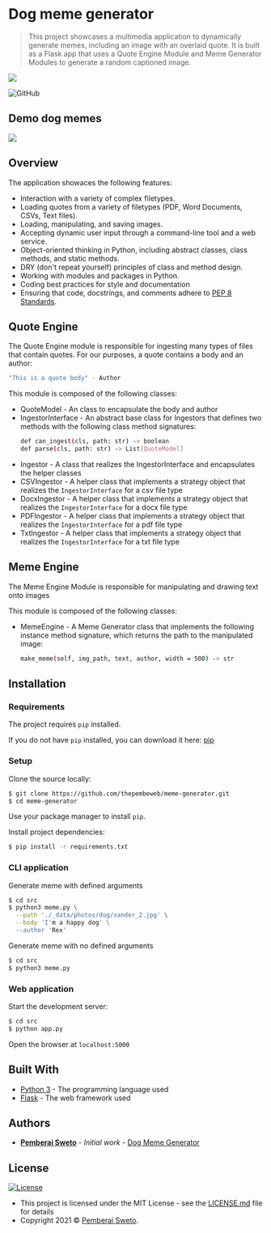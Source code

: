 # Dog meme generator

> This project showcases a multimedia application to dynamically generate memes, including an image with an overlaid quote. It is built as a Flask app that uses a Quote Engine Module and Meme Generator Modules to generate a random captioned image.

![](https://upload.wikimedia.org/wikipedia/commons/f/f8/Python_logo_and_wordmark.svg)

![GitHub](https://img.shields.io/github/license/mashape/apistatus.svg)


## Demo dog memes

![](meme-demo.gif)


## Overview

The application showaces the following features:

* Interaction with a variety of complex filetypes.
* Loading quotes from a variety of filetypes (PDF, Word Documents, CSVs, Text files).
* Loading, manipulating, and saving images.
* Accepting dynamic user input through a command-line tool and a web service.
* Object-oriented thinking in Python, including abstract classes, class methods, and static methods.
* DRY (don't repeat yourself) principles of class and method design.
* Working with modules and packages in Python.
* Coding best practices for style and documentation
* Ensuring that code, docstrings, and comments adhere to [PEP 8 Standards](https://www.python.org/dev/peps/pep-0008/).


## Quote Engine

The Quote Engine module is responsible for ingesting many types of files that contain quotes. For our purposes, a quote contains a body and an author:
```bash
"This is a quote body" - Author
```

This module is composed of the following classes:

* QuoteModel - An class to encapsulate the body and author
* IngestorInterface - An abstract base class for Ingestors that defines two methods with the following class method signatures:
  ```bash
  def can_ingest(cls, path: str) -> boolean
  def parse(cls, path: str) -> List[QuoteModel]
  ```
* Ingestor - A class that realizes the IngestorInterface and encapsulates the helper classes
* CSVIngestor - A helper class that implements a strategy object that realizes the `IngestorInterface` for a csv file type
* DocxIngestor - A helper class that implements a strategy object that realizes the `IngestorInterface` for a docx file type
* PDFIngestor - A helper class that implements a strategy object that realizes the `IngestorInterface` for a pdf file type
* TxtIngestor - A helper class that implements a strategy object that realizes the `IngestorInterface` for a txt file type


## Meme Engine

The Meme Engine Module is responsible for manipulating and drawing text onto images

This module is composed of the following classes:

* MemeEngine - A Meme Generator class that implements the following instance method signature, which returns the path to the manipulated image:
  ```bash
  make_meme(self, img_path, text, author, width = 500) -> str
  ```


## Installation

### Requirements
The project requires `pip` installed.

If you do not have `pip` installed, you can download it here: [pip](https://pip.pypa.io/en/stable/installing/)

### Setup

Clone the source locally:

```sh
$ git clone https://github.com/thepembeweb/meme-generator.git
$ cd meme-generator
```

Use your package manager to install `pip`.

Install project dependencies:

```sh
$ pip install -r requirements.txt
```

### CLI application

Generate meme with defined arguments

```sh
$ cd src
$ python3 meme.py \
  --path './_data/photos/dog/xander_2.jpg' \
  --body 'I'm a happy dog' \
  --author 'Rex'
```

Generate meme with no defined arguments

```sh
$ cd src
$ python3 meme.py
```

### Web application

Start the development server:

```sh
$ cd src
$ python app.py
```

Open the browser at `localhost:5000`


## Built With

* [Python 3](https://www.python.org/) - The programming language used
* [Flask](https://palletsprojects.com/p/flask/) - The web framework used


## Authors

* **[Pemberai Sweto](https://github.com/thepembeweb)** - *Initial work* - [Dog Meme Generator](https://github.com/thepembeweb/meme-generator)

## License

[![License](http://img.shields.io/:license-mit-green.svg?style=flat-square)](http://badges.mit-license.org)

- This project is licensed under the MIT License - see the [LICENSE.md](LICENSE.md) file for details
- Copyright 2021 © [Pemberai Sweto](https://github.com/thepembeweb).
